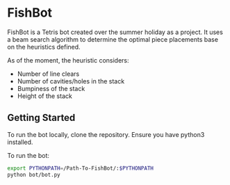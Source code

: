 # FishBot

FishBot is a Tetris bot created over the summer holiday as a project. It uses a beam search algorithm to determine the optimal piece placements base on the heuristics defined. 

As of the moment, the heuristic considers:
- Number of line clears
- Number of cavities/holes in the stack
- Bumpiness of the stack
- Height of the stack

<!-- GETTING STARTED -->
## Getting Started
To run the bot locally, clone the repository.
Ensure you have python3 installed.

To run the bot:
  ```sh
  export PYTHONPATH=/Path-To-FishBot/:$PYTHONPATH
  python bot/bot.py
  ```
